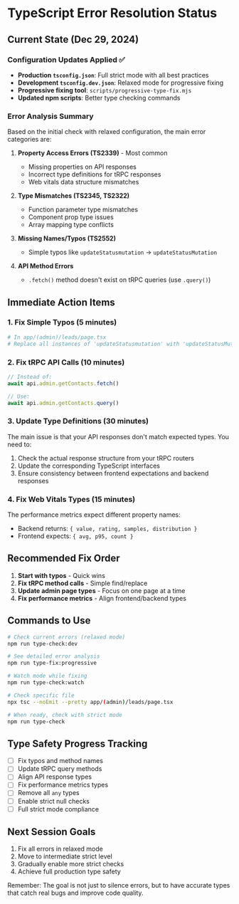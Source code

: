 # TypeScript Error Resolution Status

## Current State (Dec 29, 2024)

### Configuration Updates Applied ✅
- **Production `tsconfig.json`**: Full strict mode with all best practices
- **Development `tsconfig.dev.json`**: Relaxed mode for progressive fixing
- **Progressive fixing tool**: `scripts/progressive-type-fix.mjs`
- **Updated npm scripts**: Better type checking commands

### Error Analysis Summary

Based on the initial check with relaxed configuration, the main error categories are:

1. **Property Access Errors (TS2339)** - Most common
   - Missing properties on API responses
   - Incorrect type definitions for tRPC responses
   - Web vitals data structure mismatches

2. **Type Mismatches (TS2345, TS2322)**
   - Function parameter type mismatches
   - Component prop type issues
   - Array mapping type conflicts

3. **Missing Names/Typos (TS2552)**
   - Simple typos like `updateStatusmutation` → `updateStatusMutation`

4. **API Method Errors**
   - `.fetch()` method doesn't exist on tRPC queries (use `.query()`)

## Immediate Action Items

### 1. Fix Simple Typos (5 minutes)
```bash
# In app/(admin)/leads/page.tsx
# Replace all instances of 'updateStatusmutation' with 'updateStatusMutation'
```

### 2. Fix tRPC API Calls (10 minutes)
```typescript
// Instead of:
await api.admin.getContacts.fetch()

// Use:
await api.admin.getContacts.query()
```

### 3. Update Type Definitions (30 minutes)
The main issue is that your API responses don't match expected types. You need to:

1. Check the actual response structure from your tRPC routers
2. Update the corresponding TypeScript interfaces
3. Ensure consistency between frontend expectations and backend responses

### 4. Fix Web Vitals Types (15 minutes)
The performance metrics expect different property names:
- Backend returns: `{ value, rating, samples, distribution }`
- Frontend expects: `{ avg, p95, count }`

## Recommended Fix Order

1. **Start with typos** - Quick wins
2. **Fix tRPC method calls** - Simple find/replace
3. **Update admin page types** - Focus on one page at a time
4. **Fix performance metrics** - Align frontend/backend types

## Commands to Use

```bash
# Check current errors (relaxed mode)
npm run type-check:dev

# See detailed error analysis
npm run type-fix:progressive

# Watch mode while fixing
npm run type-check:watch

# Check specific file
npx tsc --noEmit --pretty app/(admin)/leads/page.tsx

# When ready, check with strict mode
npm run type-check
```

## Type Safety Progress Tracking

- [ ] Fix typos and method names
- [ ] Update tRPC query methods
- [ ] Align API response types
- [ ] Fix performance metrics types
- [ ] Remove all `any` types
- [ ] Enable strict null checks
- [ ] Full strict mode compliance

## Next Session Goals

1. Fix all errors in relaxed mode
2. Move to intermediate strict level
3. Gradually enable more strict checks
4. Achieve full production type safety

Remember: The goal is not just to silence errors, but to have accurate types that catch real bugs and improve code quality.

